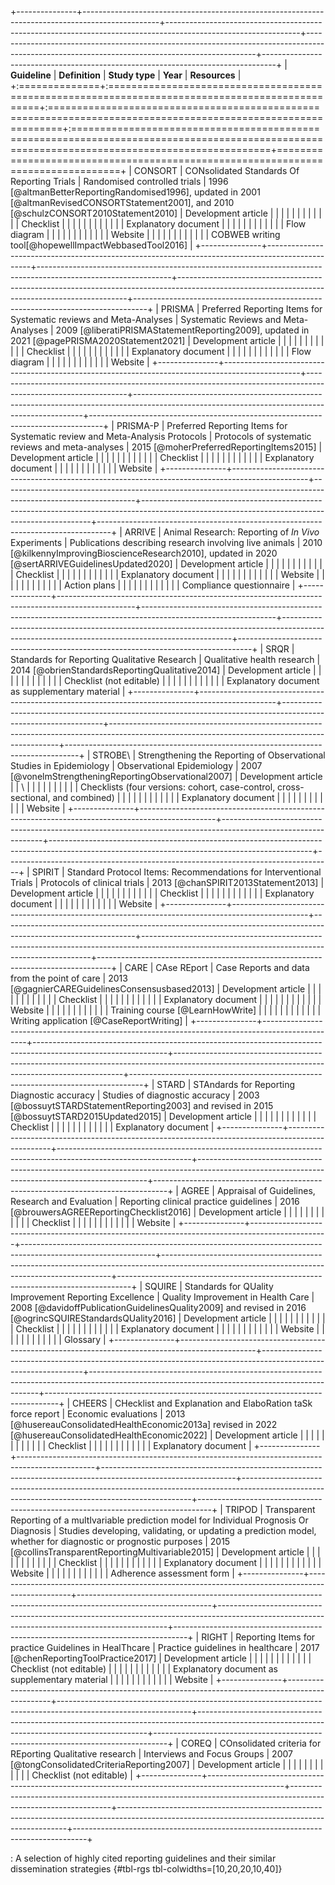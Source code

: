 +---------------+-------------------------------------------------------------------------------------------------+---------------------------------------------------------------------------------------------------------------+-----------------------------------------------------------------------------------------------------------------------------------------------+---------------------------------------------------------------------------------+
| **Guideline** | **Definition**                                                                                  | **Study type**                                                                                                | **Year**                                                                                                                                      | **Resources**                                                                   |
+:==============+:================================================================================================+:==============================================================================================================+:==============================================================================================================================================+=================================================================================+
| CONSORT       | CONsolidated Standards Of Reporting Trials                                                      | Randomised controlled trials                                                                                  | 1996 [@altmanBetterReportingRandomised1996], updated in 2001 [@altmanRevisedCONSORTStatement2001], and 2010 [@schulzCONSORT2010Statement2010] | Development article                                                             |
|               |                                                                                                 |                                                                                                               |                                                                                                                                               |                                                                                 |
|               |                                                                                                 |                                                                                                               |                                                                                                                                               | Checklist                                                                       |
|               |                                                                                                 |                                                                                                               |                                                                                                                                               |                                                                                 |
|               |                                                                                                 |                                                                                                               |                                                                                                                                               | Explanatory document                                                            |
|               |                                                                                                 |                                                                                                               |                                                                                                                                               |                                                                                 |
|               |                                                                                                 |                                                                                                               |                                                                                                                                               | Flow diagram                                                                    |
|               |                                                                                                 |                                                                                                               |                                                                                                                                               |                                                                                 |
|               |                                                                                                 |                                                                                                               |                                                                                                                                               | Website                                                                         |
|               |                                                                                                 |                                                                                                               |                                                                                                                                               |                                                                                 |
|               |                                                                                                 |                                                                                                               |                                                                                                                                               | COBWEB writing tool[@hopewellImpactWebbasedTool2016]                            |
+---------------+-------------------------------------------------------------------------------------------------+---------------------------------------------------------------------------------------------------------------+-----------------------------------------------------------------------------------------------------------------------------------------------+---------------------------------------------------------------------------------+
| PRISMA        | Preferred Reporting Items for Systematic reviews and Meta-Analyses                              | Systematic Reviews and Meta-Analyses                                                                          | 2009 [@liberatiPRISMAStatementReporting2009], updated in 2021 [@pagePRISMA2020Statement2021]                                                  | Development article                                                             |
|               |                                                                                                 |                                                                                                               |                                                                                                                                               |                                                                                 |
|               |                                                                                                 |                                                                                                               |                                                                                                                                               | Checklist                                                                       |
|               |                                                                                                 |                                                                                                               |                                                                                                                                               |                                                                                 |
|               |                                                                                                 |                                                                                                               |                                                                                                                                               | Explanatory document                                                            |
|               |                                                                                                 |                                                                                                               |                                                                                                                                               |                                                                                 |
|               |                                                                                                 |                                                                                                               |                                                                                                                                               | Flow diagram                                                                    |
|               |                                                                                                 |                                                                                                               |                                                                                                                                               |                                                                                 |
|               |                                                                                                 |                                                                                                               |                                                                                                                                               | Website                                                                         |
+---------------+-------------------------------------------------------------------------------------------------+---------------------------------------------------------------------------------------------------------------+-----------------------------------------------------------------------------------------------------------------------------------------------+---------------------------------------------------------------------------------+
| PRISMA-P      | Preferred Reporting Items for Systematic review and Meta-Analysis Protocols                     | Protocols of systematic reviews and meta-analyses                                                             | 2015 [@moherPreferredReportingItems2015]                                                                                                      | Development article                                                             |
|               |                                                                                                 |                                                                                                               |                                                                                                                                               |                                                                                 |
|               |                                                                                                 |                                                                                                               |                                                                                                                                               | Checklist                                                                       |
|               |                                                                                                 |                                                                                                               |                                                                                                                                               |                                                                                 |
|               |                                                                                                 |                                                                                                               |                                                                                                                                               | Explanatory document                                                            |
|               |                                                                                                 |                                                                                                               |                                                                                                                                               |                                                                                 |
|               |                                                                                                 |                                                                                                               |                                                                                                                                               | Website                                                                         |
+---------------+-------------------------------------------------------------------------------------------------+---------------------------------------------------------------------------------------------------------------+-----------------------------------------------------------------------------------------------------------------------------------------------+---------------------------------------------------------------------------------+
| ARRIVE        | Animal Research: Reporting of *In Vivo* Experiments                                             | Publications describing research involving live animals                                                       | 2010 [@kilkennyImprovingBioscienceResearch2010], updated in 2020 [@sertARRIVEGuidelinesUpdated2020]                                           | Development article                                                             |
|               |                                                                                                 |                                                                                                               |                                                                                                                                               |                                                                                 |
|               |                                                                                                 |                                                                                                               |                                                                                                                                               | Checklist                                                                       |
|               |                                                                                                 |                                                                                                               |                                                                                                                                               |                                                                                 |
|               |                                                                                                 |                                                                                                               |                                                                                                                                               | Explanatory document                                                            |
|               |                                                                                                 |                                                                                                               |                                                                                                                                               |                                                                                 |
|               |                                                                                                 |                                                                                                               |                                                                                                                                               | Website                                                                         |
|               |                                                                                                 |                                                                                                               |                                                                                                                                               |                                                                                 |
|               |                                                                                                 |                                                                                                               |                                                                                                                                               | Action plans                                                                    |
|               |                                                                                                 |                                                                                                               |                                                                                                                                               |                                                                                 |
|               |                                                                                                 |                                                                                                               |                                                                                                                                               | Compliance questionnaire                                                        |
+---------------+-------------------------------------------------------------------------------------------------+---------------------------------------------------------------------------------------------------------------+-----------------------------------------------------------------------------------------------------------------------------------------------+---------------------------------------------------------------------------------+
| SRQR          | Standards for Reporting Qualitative Research                                                    | Qualitative health research                                                                                   | 2014 [@obrienStandardsReportingQualitative2014]                                                                                               | Development article                                                             |
|               |                                                                                                 |                                                                                                               |                                                                                                                                               |                                                                                 |
|               |                                                                                                 |                                                                                                               |                                                                                                                                               | Checklist (not editable)                                                        |
|               |                                                                                                 |                                                                                                               |                                                                                                                                               |                                                                                 |
|               |                                                                                                 |                                                                                                               |                                                                                                                                               | Explanatory document as supplementary material                                  |
+---------------+-------------------------------------------------------------------------------------------------+---------------------------------------------------------------------------------------------------------------+-----------------------------------------------------------------------------------------------------------------------------------------------+---------------------------------------------------------------------------------+
| STROBE\       | Strengthening the Reporting of Observational Studies in Epidemiology                            | Observational Epidemiology                                                                                    | 2007 [@vonelmStrengtheningReportingObservational2007]                                                                                         | Development article                                                             |
| \             |                                                                                                 |                                                                                                               |                                                                                                                                               |                                                                                 |
|               |                                                                                                 |                                                                                                               |                                                                                                                                               | Checklists (four versions: cohort, case-control, cross-sectional, and combined) |
|               |                                                                                                 |                                                                                                               |                                                                                                                                               |                                                                                 |
|               |                                                                                                 |                                                                                                               |                                                                                                                                               | Explanatory document                                                            |
|               |                                                                                                 |                                                                                                               |                                                                                                                                               |                                                                                 |
|               |                                                                                                 |                                                                                                               |                                                                                                                                               | Website                                                                         |
+---------------+-------------------------------------------------------------------------------------------------+---------------------------------------------------------------------------------------------------------------+-----------------------------------------------------------------------------------------------------------------------------------------------+---------------------------------------------------------------------------------+
| SPIRIT        | Standard Protocol Items: Recommendations for Interventional Trials                              | Protocols of clinical trials                                                                                  | 2013 [@chanSPIRIT2013Statement2013]                                                                                                           | Development article                                                             |
|               |                                                                                                 |                                                                                                               |                                                                                                                                               |                                                                                 |
|               |                                                                                                 |                                                                                                               |                                                                                                                                               | Checklist                                                                       |
|               |                                                                                                 |                                                                                                               |                                                                                                                                               |                                                                                 |
|               |                                                                                                 |                                                                                                               |                                                                                                                                               | Explanatory document                                                            |
|               |                                                                                                 |                                                                                                               |                                                                                                                                               |                                                                                 |
|               |                                                                                                 |                                                                                                               |                                                                                                                                               | Website                                                                         |
+---------------+-------------------------------------------------------------------------------------------------+---------------------------------------------------------------------------------------------------------------+-----------------------------------------------------------------------------------------------------------------------------------------------+---------------------------------------------------------------------------------+
| CARE          | CAse REport                                                                                     | Case Reports and data from the point of care                                                                  | 2013 [@gagnierCAREGuidelinesConsensusbased2013]                                                                                               | Development article                                                             |
|               |                                                                                                 |                                                                                                               |                                                                                                                                               |                                                                                 |
|               |                                                                                                 |                                                                                                               |                                                                                                                                               | Checklist                                                                       |
|               |                                                                                                 |                                                                                                               |                                                                                                                                               |                                                                                 |
|               |                                                                                                 |                                                                                                               |                                                                                                                                               | Explanatory document                                                            |
|               |                                                                                                 |                                                                                                               |                                                                                                                                               |                                                                                 |
|               |                                                                                                 |                                                                                                               |                                                                                                                                               | Website                                                                         |
|               |                                                                                                 |                                                                                                               |                                                                                                                                               |                                                                                 |
|               |                                                                                                 |                                                                                                               |                                                                                                                                               | Training course [@LearnHowWrite]                                                |
|               |                                                                                                 |                                                                                                               |                                                                                                                                               |                                                                                 |
|               |                                                                                                 |                                                                                                               |                                                                                                                                               | Writing application [@CaseReportWriting]                                        |
+---------------+-------------------------------------------------------------------------------------------------+---------------------------------------------------------------------------------------------------------------+-----------------------------------------------------------------------------------------------------------------------------------------------+---------------------------------------------------------------------------------+
| STARD         | STAndards for Reporting Diagnostic accuracy                                                     | Studies of diagnostic accuracy                                                                                | 2003 [@bossuytSTARDStatementReporting2003] and revised in 2015 [@bossuytSTARD2015Updated2015]                                                 | Development article                                                             |
|               |                                                                                                 |                                                                                                               |                                                                                                                                               |                                                                                 |
|               |                                                                                                 |                                                                                                               |                                                                                                                                               | Checklist                                                                       |
|               |                                                                                                 |                                                                                                               |                                                                                                                                               |                                                                                 |
|               |                                                                                                 |                                                                                                               |                                                                                                                                               | Explanatory document                                                            |
+---------------+-------------------------------------------------------------------------------------------------+---------------------------------------------------------------------------------------------------------------+-----------------------------------------------------------------------------------------------------------------------------------------------+---------------------------------------------------------------------------------+
| AGREE         | Appraisal of Guidelines, Research and Evaluation                                                | Reporting clinical practice guidelines                                                                        | 2016 [@brouwersAGREEReportingChecklist2016]                                                                                                   | Development article                                                             |
|               |                                                                                                 |                                                                                                               |                                                                                                                                               |                                                                                 |
|               |                                                                                                 |                                                                                                               |                                                                                                                                               | Checklist                                                                       |
|               |                                                                                                 |                                                                                                               |                                                                                                                                               |                                                                                 |
|               |                                                                                                 |                                                                                                               |                                                                                                                                               | Website                                                                         |
+---------------+-------------------------------------------------------------------------------------------------+---------------------------------------------------------------------------------------------------------------+-----------------------------------------------------------------------------------------------------------------------------------------------+---------------------------------------------------------------------------------+
| SQUIRE        | Standards for QUality Improvement Reporting Excellence                                          | Quality Improvement in Health Care                                                                            | 2008 [@davidoffPublicationGuidelinesQuality2009] and revised in 2016 [@ogrincSQUIREStandardsQUality2016]                                      | Development article                                                             |
|               |                                                                                                 |                                                                                                               |                                                                                                                                               |                                                                                 |
|               |                                                                                                 |                                                                                                               |                                                                                                                                               | Checklist                                                                       |
|               |                                                                                                 |                                                                                                               |                                                                                                                                               |                                                                                 |
|               |                                                                                                 |                                                                                                               |                                                                                                                                               | Explanatory document                                                            |
|               |                                                                                                 |                                                                                                               |                                                                                                                                               |                                                                                 |
|               |                                                                                                 |                                                                                                               |                                                                                                                                               | Website                                                                         |
|               |                                                                                                 |                                                                                                               |                                                                                                                                               |                                                                                 |
|               |                                                                                                 |                                                                                                               |                                                                                                                                               | Glossary                                                                        |
+---------------+-------------------------------------------------------------------------------------------------+---------------------------------------------------------------------------------------------------------------+-----------------------------------------------------------------------------------------------------------------------------------------------+---------------------------------------------------------------------------------+
| CHEERS        | CHecklist and Explanation and ElaboRation taSk force report                                     | Economic evaluations                                                                                          | 2013 [@husereauConsolidatedHealthEconomic2013a] revised in 2022 [@husereauConsolidatedHealthEconomic2022]                                     | Development article                                                             |
|               |                                                                                                 |                                                                                                               |                                                                                                                                               |                                                                                 |
|               |                                                                                                 |                                                                                                               |                                                                                                                                               | Checklist                                                                       |
|               |                                                                                                 |                                                                                                               |                                                                                                                                               |                                                                                 |
|               |                                                                                                 |                                                                                                               |                                                                                                                                               | Explanatory document                                                            |
+---------------+-------------------------------------------------------------------------------------------------+---------------------------------------------------------------------------------------------------------------+-----------------------------------------------------------------------------------------------------------------------------------------------+---------------------------------------------------------------------------------+
| TRIPOD        | Transparent Reporting of a multIvariable prediction model for Individual Prognosis Or Diagnosis | Studies developing, validating, or updating a prediction model, whether for diagnostic or prognostic purposes | 2015 [@collinsTransparentReportingMultivariable2015]                                                                                          | Development article                                                             |
|               |                                                                                                 |                                                                                                               |                                                                                                                                               |                                                                                 |
|               |                                                                                                 |                                                                                                               |                                                                                                                                               | Checklist                                                                       |
|               |                                                                                                 |                                                                                                               |                                                                                                                                               |                                                                                 |
|               |                                                                                                 |                                                                                                               |                                                                                                                                               | Explanatory document                                                            |
|               |                                                                                                 |                                                                                                               |                                                                                                                                               |                                                                                 |
|               |                                                                                                 |                                                                                                               |                                                                                                                                               | Website                                                                         |
|               |                                                                                                 |                                                                                                               |                                                                                                                                               |                                                                                 |
|               |                                                                                                 |                                                                                                               |                                                                                                                                               | Adherence assessment form                                                       |
+---------------+-------------------------------------------------------------------------------------------------+---------------------------------------------------------------------------------------------------------------+-----------------------------------------------------------------------------------------------------------------------------------------------+---------------------------------------------------------------------------------+
| RIGHT         | Reporting Items for practice Guidelines in HealThcare                                           | Practice guidelines in healthcare                                                                             | 2017 [@chenReportingToolPractice2017]                                                                                                         | Development article                                                             |
|               |                                                                                                 |                                                                                                               |                                                                                                                                               |                                                                                 |
|               |                                                                                                 |                                                                                                               |                                                                                                                                               | Checklist (not editable)                                                        |
|               |                                                                                                 |                                                                                                               |                                                                                                                                               |                                                                                 |
|               |                                                                                                 |                                                                                                               |                                                                                                                                               | Explanatory document as supplementary material                                  |
|               |                                                                                                 |                                                                                                               |                                                                                                                                               |                                                                                 |
|               |                                                                                                 |                                                                                                               |                                                                                                                                               | Website                                                                         |
+---------------+-------------------------------------------------------------------------------------------------+---------------------------------------------------------------------------------------------------------------+-----------------------------------------------------------------------------------------------------------------------------------------------+---------------------------------------------------------------------------------+
| COREQ         | COnsolidated criteria for REporting Qualitative research                                        | Interviews and Focus Groups                                                                                   | 2007 [@tongConsolidatedCriteriaReporting2007]                                                                                                 | Development article                                                             |
|               |                                                                                                 |                                                                                                               |                                                                                                                                               |                                                                                 |
|               |                                                                                                 |                                                                                                               |                                                                                                                                               | Checklist (not editable)                                                        |
+---------------+-------------------------------------------------------------------------------------------------+---------------------------------------------------------------------------------------------------------------+-----------------------------------------------------------------------------------------------------------------------------------------------+---------------------------------------------------------------------------------+

: A selection of highly cited reporting guidelines and their similar dissemination strategies {#tbl-rgs tbl-colwidths=\[10,20,20,10,40\]}